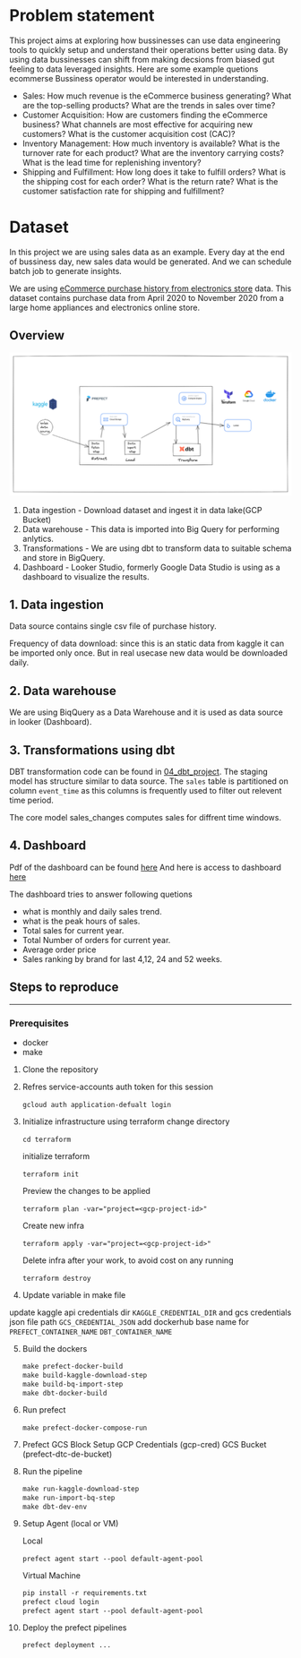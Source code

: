 # Problem statement
This project aims at exploring how bussinesses can use data engineering tools to quickly setup and understand their operations better using data. By using data bussinesses can shift from making decsions from biased gut feeling to data leveraged insights.
Here are some example quetions ecommerse Bussiness operator would be interested in understanding.
- Sales: How much revenue is the eCommerce business generating? What are the top-selling products? What are the trends in sales over time?
- Customer Acquisition: How are customers finding the eCommerce business? What channels are most effective for acquiring new customers? What is the customer acquisition cost (CAC)?
- Inventory Management: How much inventory is available? What is the turnover rate for each product? What are the inventory carrying costs? What is the lead time for replenishing inventory?
- Shipping and Fulfillment: How long does it take to fulfill orders? What is the shipping cost for each order? What is the return rate? What is the customer satisfaction rate for shipping and fulfillment?



# Dataset
In this project we are using sales data as an example. Every day at the end of bussiness day, new sales data would be generated. And we can schedule batch job to generate insights.

We are using [eCommerce purchase history from electronics store](https://www.kaggle.com/datasets/mkechinov/ecommerce-purchase-history-from-electronics-store) data. This dataset contains purchase data from April 2020 to November 2020 from a large home appliances and electronics online store. 

## Overview
![Architecture](./images/architecture.png)

1. Data ingestion - Download dataset and ingest it in data lake(GCP Bucket)
2. Data warehouse - This data is imported into Big Query for performing anlytics.
3. Transformations - We are using dbt to transform data to suitable schema and store in BigQuery.
4. Dashboard - Looker Studio, formerly Google Data Studio is using as a dashboard to visualize the results.

## 1. Data ingestion
Data source contains single csv file of purchase history. 

Frequency of data download:
    since this is an static data from kaggle it can be imported only once. But in real usecase new data would be downloaded daily.

## 2. Data warehouse
We are using BiqQuery as a Data Warehouse and it is used as data source in looker (Dashboard).

## 3. Transformations using dbt
DBT transformation code can be found in [04_dbt_project](./04_dbt_project/). 
The staging model has structure similar to data source. The `sales` table is partitioned on column `event_time` as this columns is frequently used to filter out relevent time period.

The core model sales_changes computes sales for diffrent time windows.


## 4. Dashboard 
Pdf of the dashboard can be found [here](./05_dashboard/DE_Sales_Report.pdf)
And here is access to dashboard [here](https://lookerstudio.google.com/s/nZ_rDTE-aZg)

The dashboard tries to answer following quetions
- what is monthly and daily sales trend.
- what is the peak hours of sales.
- Total sales for current year. 
- Total Number of orders for current year.
- Average order price
- Sales ranking by brand for last 4,12, 24 and 52 weeks.


## Steps to reproduce
___
### Prerequisites
- docker
- make

1. Clone the repository
2. Refres service-accounts auth token for this session

    `gcloud auth application-defualt login`
    

3. Initialize infrastructure using terraform
    change directory

    `cd terraform`

    initialize terraform

    `terraform init`

    Preview the changes to be applied

    `terraform plan -var="project=<gcp-project-id>"`

    Create new infra

    `terraform apply -var="project=<gcp-project-id>"`


    Delete infra after your work, to avoid cost on any running

    `terraform destroy`

4. Update variable in make file

update kaggle api credentials dir `KAGGLE_CREDENTIAL_DIR`
and gcs credentials json file path `GCS_CREDENTIAL_JSON`
add dockerhub base name for 
    `PREFECT_CONTAINER_NAME`
    `DBT_CONTAINER_NAME`

5. Build the dockers
    ```
    make prefect-docker-build
    make build-kaggle-download-step
    make build-bq-import-step
    make dbt-docker-build
    ```

6. Run prefect

    `make prefect-docker-compose-run`

7. Prefect GCS Block Setup
    GCP Credentials (gcp-cred)
    GCS Bucket (prefect-dtc-de-bucket)

8. Run the pipeline

    ```
    make run-kaggle-download-step
    make run-import-bq-step
    make dbt-dev-env
    ```

9. Setup Agent (local or VM)
    
    Local

    `prefect agent start --pool default-agent-pool`
    
    Virtual Machine

    ```
    pip install -r requirements.txt
    prefect cloud login
    prefect agent start --pool default-agent-pool
    ```
10. Deploy the prefect pipelines

    ```
    prefect deployment ...
    ```

